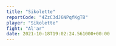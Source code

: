 ```yaml
---
title: "Sikolette"
reportCode: "4ZzC3dJ6NPqfKgTB"
player: "Sikolette"
fight: "Al'ar"
date: 2021-10-18T19:02:24.561000+00:00
---
```

